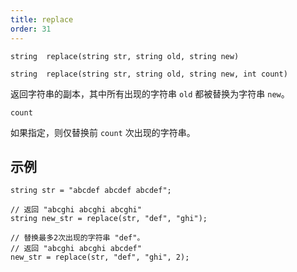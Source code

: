 ```yaml
---
title: replace
order: 31
---
```

`string  replace(string str, string old, string new)`

`string  replace(string str, string old, string new, int count)`

返回字符串的副本，其中所有出现的字符串 `old` 都被替换为字符串 `new`。

`count`

如果指定，则仅替换前 `count` 次出现的字符串。

## 示例

```vex
string str = "abcdef abcdef abcdef";

// 返回 "abcghi abcghi abcghi"
string new_str = replace(str, "def", "ghi");

// 替换最多2次出现的字符串 "def"。
// 返回 "abcghi abcghi abcdef"
new_str = replace(str, "def", "ghi", 2);

```

